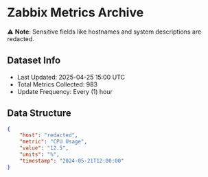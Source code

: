 # Zabbix Metrics Archive

⚠️ **Note**: Sensitive fields like hostnames and system descriptions are redacted.

## Dataset Info
- Last Updated: 2025-04-25 15:00 UTC
- Total Metrics Collected: 983
- Update Frequency: Every (1) hour

## Data Structure
```json
{
    "host": "redacted",
    "metric": "CPU Usage",
    "value": "12.5",
    "units": "%",
    "timestamp": "2024-05-21T12:00:00"
}
```
